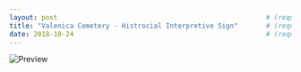 ```yaml
---
layout: post                                                    # (require) default post layout
title: "Valenica Cemetery - Histrocial Interpretive Sign"       # (require) a string title
date: 2018-10-24                                                # (require) a post date
---
```

![Preview](https://github.com/williamtrimble/williamtrimble.github.io/raw/master/static/img/ValenciaCemetery.PNG)
